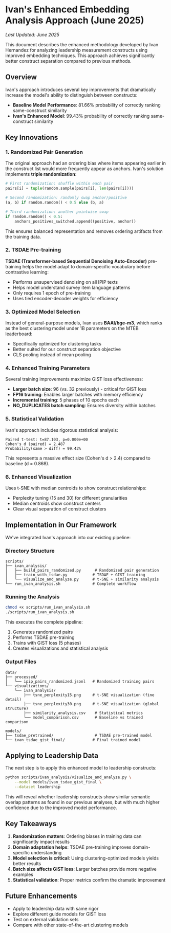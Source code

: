 # Ivan's Enhanced Embedding Analysis Approach (June 2025)

*Last Updated: June 2025*

This document describes the enhanced methodology developed by Ivan Hernandez for analyzing leadership measurement constructs using improved embedding techniques. This approach achieves significantly better construct separation compared to previous methods.

## Overview

Ivan's approach introduces several key improvements that dramatically increase the model's ability to distinguish between constructs:

- **Baseline Model Performance**: 81.66% probability of correctly ranking same-construct similarity
- **Ivan's Enhanced Model**: 99.43% probability of correctly ranking same-construct similarity

## Key Innovations

### 1. Randomized Pair Generation

The original approach had an ordering bias where items appearing earlier in the construct list would more frequently appear as anchors. Ivan's solution implements **triple randomization**:

```python
# First randomization: shuffle within each pair
pairs[i] = tuple(random.sample(pairs[i], len(pairs[i])))

# Second randomization: randomly swap anchor/positive
(a, b) if random.random() < 0.5 else (b, a)

# Third randomization: another pointwise swap
if random.random() < 0.5:
    anchors_positives_switched.append((positive, anchor))
```

This ensures balanced representation and removes ordering artifacts from the training data.

### 2. TSDAE Pre-training

**TSDAE (Transformer-based Sequential Denoising Auto-Encoder)** pre-training helps the model adapt to domain-specific vocabulary before contrastive learning:

- Performs unsupervised denoising on all IPIP texts
- Helps model understand survey item language patterns
- Only requires 1 epoch of pre-training
- Uses tied encoder-decoder weights for efficiency

### 3. Optimized Model Selection

Instead of general-purpose models, Ivan uses **BAAI/bge-m3**, which ranks as the best clustering model under 1B parameters on the MTEB leaderboard:

- Specifically optimized for clustering tasks
- Better suited for our construct separation objective
- CLS pooling instead of mean pooling

### 4. Enhanced Training Parameters

Several training improvements maximize GIST loss effectiveness:

- **Larger batch size**: 96 (vs. 32 previously) - critical for GIST loss
- **FP16 training**: Enables larger batches with memory efficiency
- **Incremental training**: 5 phases of 10 epochs each
- **NO_DUPLICATES batch sampling**: Ensures diversity within batches

### 5. Statistical Validation

Ivan's approach includes rigorous statistical analysis:

```
Paired t-test: t=87.103, p=0.000e+00
Cohen's d (paired) = 2.487
Probability(same > diff) = 99.43%
```

This represents a massive effect size (Cohen's d > 2.4) compared to baseline (d = 0.868).

### 6. Enhanced Visualization

Uses t-SNE with median centroids to show construct relationships:
- Perplexity tuning (15 and 30) for different granularities
- Median centroids show construct centers
- Clear visual separation of construct clusters

## Implementation in Our Framework

We've integrated Ivan's approach into our existing pipeline:

### Directory Structure
```
scripts/
├── ivan_analysis/
│   ├── build_pairs_randomized.py      # Randomized pair generation
│   ├── train_with_tsdae.py           # TSDAE + GIST training
│   └── visualize_and_analyze.py      # t-SNE + similarity analysis
└── run_ivan_analysis.sh              # Complete workflow
```

### Running the Analysis

```bash
chmod +x scripts/run_ivan_analysis.sh
./scripts/run_ivan_analysis.sh
```

This executes the complete pipeline:
1. Generates randomized pairs
2. Performs TSDAE pre-training
3. Trains with GIST loss (5 phases)
4. Creates visualizations and statistical analysis

### Output Files

```
data/
├── processed/
│   └── ipip_pairs_randomized.jsonl   # Randomized training pairs
└── visualizations/
    └── ivan_analysis/
        ├── tsne_perplexity15.png     # t-SNE visualization (fine detail)
        ├── tsne_perplexity30.png     # t-SNE visualization (global structure)
        ├── similarity_analysis.csv    # Statistical metrics
        └── model_comparison.csv       # Baseline vs trained comparison

models/
├── tsdae_pretrained/                  # TSDAE pre-trained model
└── ivan_tsdae_gist_final/            # Final trained model
```

## Applying to Leadership Data

The next step is to apply this enhanced model to leadership constructs:

```bash
python scripts/ivan_analysis/visualize_and_analyze.py \
    --model models/ivan_tsdae_gist_final \
    --dataset leadership
```

This will reveal whether leadership constructs show similar semantic overlap patterns as found in our previous analyses, but with much higher confidence due to the improved model performance.

## Key Takeaways

1. **Randomization matters**: Ordering biases in training data can significantly impact results
2. **Domain adaptation helps**: TSDAE pre-training improves domain-specific understanding
3. **Model selection is critical**: Using clustering-optimized models yields better results
4. **Batch size affects GIST loss**: Larger batches provide more negative examples
5. **Statistical validation**: Proper metrics confirm the dramatic improvement

## Future Enhancements

- Apply to leadership data with same rigor
- Explore different guide models for GIST loss
- Test on external validation sets
- Compare with other state-of-the-art clustering models